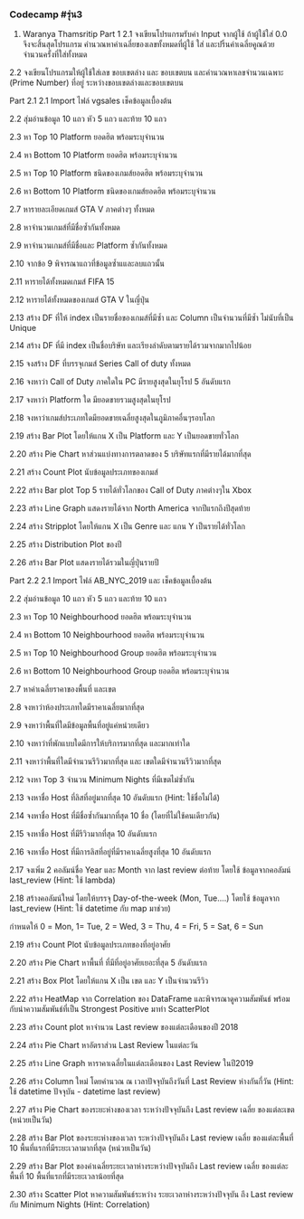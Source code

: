 ### Codecamp #รุ่น3
 1. Waranya Thamsritip
 Part 1
 2.1 จงเขียนโปรแกรมรับค่า Input จากผู้ใช้ ถ้าผู้ใช้ใส่ 0.0 จึงจะสิ้นสุดโปรแกรม คำนวณหาค่าเฉลี่ยของเลขทั้งหมดที่ผู้ใช้ 
 ใส่ และปริ้นค่าเฉลี่ยคูณด้วยจำนวนครั้งที่ใส่ทั้งหมด

 2.2 จงเขียนโปรแกรมให้ผู้ใช้ใส่เลข ขอบเขตล่าง และ ขอบเขตบน และคำนวณหาเลขจำนวนเฉพาะ (Prime Number) ที่อยู่
ระหว่างขอบเขตล่างและขอบเขตบน

 Part 2.1
 2.1 Import ไฟล์ vgsales เช็คข้อมูลเบื้องต้น

 2.2 สุ่มอ่านข้อมูล 10 แถว หัว 5 แถว และท้าย 10 แถว

 2.3 หา Top 10 Platform ยอดฮิต พร้อมระบุจำนวน

 2.4 หา Bottom 10 Platform ยอดฮิต พร้อมระบุจำนวน

 2.5 หา Top 10 Platform ชนิดของเกมส์ยอดฮิต พร้อมระบุจำนวน

 2.6 หา Bottom 10 Platform ชนิดของเกมส์ยอดฮิต พร้อมระบุจำนวน

 2.7 หารายละเอียดเกมส์ GTA V ภาคต่างๆ ทั้งหมด

 2.8 หาจำนวนเกมส์ที่มีชื่อซ้ำกันทั้งหมด

 2.9 หาจำนวนเกมส์ที่มีชื่อและ Platform ซ้ำกันทั้งหมด

 2.10 จากข้อ 9 พิจารณาแถวที่ข้อมูลซ้ำแและลบแถวนั้น

 2.11 หารายได้ทั้งหมดเกมส์ FIFA 15

 2.12 หารายได้ทั้งหมดของเกมส์ GTA V ในญี่ปุ่น

 2.13 สร้าง DF ที่ให้ index เป็นรายชื่อของเกมส์ที่มีซ้ำ และ Column เป็นจำนวนที่มีซ้ำ ไม่นับที่เป็น Unique

 2.14 สร้าง DF ที่มี index เป็นชื่อบริษัท และเรียงลำดับตามรายได้รวมจากมากไปน้อย

 2.15 จงสร้าง DF ที่บรรจุเกมส์ Series Call of duty ทั้งหมด

 2.16 จงหาว่า Call of Duty ภาคใดใน PC มีรายสูงสุดในยุโรป 5 อันดับแรก

 2.17 จงหาว่า Platform ใด มียอดขายรวมสูงสุดในยุโรป

 2.18 จงหาว่าเกมส์ประเภทใดมียอดขายเฉลี่ยสูงสุดในภูมิภาคอื่นๆรอบโลก

 2.19 สร้าง Bar Plot โดยให้แกน X เป็น Platform และ Y เป็นยอดขายทั่วโลก

 2.20 สร้าง Pie Chart หาส่วนแบ่งทางการตลาดของ 5 บริษัทแรกที่มีรายได้มากที่สุด

 2.21 สร้าง Count Plot นับข้อมูลประเภทของเกมส์

 2.22 สร้าง Bar plot Top 5 รายได้ทั่วโลกของ Call of Duty ภาคต่างๆใน Xbox

 2.23 สร้าง Line Graph แสดงรายได้จาก North America จากปีแรกถึงปีสุดท้าย

 2.24 สร้าง Stripplot โดยให้แกน X เป็น Genre และ แกน Y เป็นรายได้ทั่วโลก

 2.25 สร้าง Distribution Plot ของปี

 2.26 สร้าง Bar Plot แสดงรายได้รวมในญี่ปุ่นรายปี

 Part 2.2
 2.1 Import ไฟล์ AB_NYC_2019 และ เช็คข้อมูลเบื้องต้น

 2.2 สุ่มอ่านข้อมูล 10 แถว หัว 5 แถว และท้าย 10 แถว

 2.3 หา Top 10 Neighbourhood ยอดฮิต พร้อมระบุจำนวน

 2.4 หา Bottom 10 Neighbourhood ยอดฮิต พร้อมระบุจำนวน

 2.5 หา Top 10 Neighbourhood Group ยอดฮิต พร้อมระบุจำนวน

 2.6 หา Bottom 10 Neighbourhood Group ยอดฮิต พร้อมระบุจำนวน

 2.7 หาค่าเฉลี่ยราคาของพื้นที่ และเขต

 2.8 จงหาว่าห้องประเภทใดมีราคาเฉลี่ยมากที่สุด

 2.9 จงหาว่าพื้นที่ใดมีข้อมูลพื้นที่อยู่แค่หน่วยเดียว

 2.10 จงหาว่าที่พักแบบใดมีการให้บริการมากที่สุด และมากเท่าใด

 2.11 จงหาว่าพื้นที่ใดมีจำนวนรีวิวมากที่สุด และ เขตใดมีจำนวนรีวิวมากที่สุด

 2.12 จงหา Top 3 จำนวน Minimum Nights ที่มีเขตไม่ซ้ำกัน

 2.13 จงหาชื่อ Host ที่ลิสที่อยู่มากที่สุด 10 อันดับแรก (Hint: ใช้ชื่อไม่ได้)

 2.14 จงหาชื่อ Host ที่มีชื่อซ้ำกันมากที่สุด 10 ชื่อ (โดยที่ไม่ใช้คนเดียวกัน)

 2.15 จงหาชื่อ Host ที่มีรีวิวมากที่สุด 10 อันดับแรก

 2.16 จงหาชื่อ Host ที่มีการลิสที่อยู่ที่มีราคาเฉลี่ยสูงที่สุด 10 อันดับแรก

 2.17 จงเพิ่ม 2 คอลัมน์ชื่อ Year และ Month จาก last review ต่อท้าย โดยใช้
ข้อมูลจากคอลัมน์ last_review (Hint: ใช้ lambda)

 2.18 สร้างคอลัมน์ใหม่ โดยให้บรรจุ Day-of-the-week (Mon, Tue....) โดยใช้
ข้อมูลจาก last_review (Hint: ใช้ datetime กับ map มาช่วย)

กำหนดให้ 0 = Mon, 1= Tue, 2 = Wed, 3 = Thu, 4 = Fri, 5 = Sat, 6 = Sun

 2.19 สร้าง Count Plot นับข้อมูลประเภทของที่อยู่อาศัย

 2.20 สร้าง Pie Chart หาพื้นที่ ที่มีที่อยู่อาศัยเยอะที่สุด 5 อันดับแรก

 2.21 สร้าง Box Plot โดยให้แกน X เป็น เขต และ Y เป็นจำนวนรีวิว

 2.22 สร้าง HeatMap จาก Correlation ของ DataFrame และพิจารณาดูความสัมพันธ์ พร้อมกับนำความสัมพันธ์ที่เป็น Strongest Positive มาทำ ScatterPlot

 2.23 สร้าง Count plot หาจำนวน Last review ของแต่ละเดือนของปี 2018

 2.24 สร้าง Pie Chart หาอัตราส่วน Last Review ในแต่ละวัน

 2.25 สร้าง Line Graph หาราคาเฉลี่ยในแต่ละเดือนของ Last Review ในปี2019

 2.26 สร้าง Column ใหม่ โดยคำนวณ ณ เวลาปัจจุบันถึงวันที่ Last Review ห่างกันกี่วัน (Hint: ใช้ datetime ปัจจุบัน - datetime last review)

 2.27 สร้าง Pie Chart ของระยะห่างของเวลา ระหว่างปัจจุบันถึง Last review เฉลี่ย ของแต่ละเขต (หน่วยเป็นวัน)

 2.28 สร้าง Bar Plot ของระยะห่างของเวลา ระหว่างปัจจุบันถึง Last review เฉลี่ย ของแต่ละพื้นที่ 10 พื้นที่แรกที่มีระยะเวลามากที่สุด (หน่วยเป็นวัน)

 2.29 สร้าง Bar Plot ของค่าเฉลี่ยระยะเวลาห่างระหว่างปัจจุบันถึง Last review เฉลี่ย ของแต่ละพื้นที่ 10 พื้นที่แรกที่มีระยะเวลาน้อยที่สุด

 2.30 สร้าง Scatter Plot หาความสัมพันธ์ระหว่าง ระยะเวลาห่างระหว่างปัจจุบัน ถึง Last review กับ Minimum Nights (Hint: Correlation)


